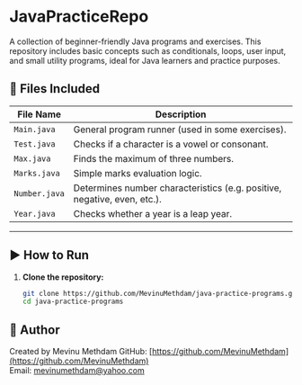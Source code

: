 # JavaPracticeRepo
A collection of beginner-friendly Java programs and exercises. This repository includes basic concepts such as conditionals, loops, user input, and small utility programs, ideal for Java learners and practice purposes.
## 📂 Files Included

| File Name     | Description                                      |
|---------------|--------------------------------------------------|
| `Main.java`   | General program runner (used in some exercises). |
| `Test.java`   | Checks if a character is a vowel or consonant.   |
| `Max.java`    | Finds the maximum of three numbers.              |
| `Marks.java`  | Simple marks evaluation logic.                   |
| `Number.java` | Determines number characteristics (e.g. positive, negative, even, etc.). |
| `Year.java`   | Checks whether a year is a leap year.            |

---

## ▶️ How to Run

1. **Clone the repository:**

   ```bash
   git clone https://github.com/MevinuMethdam/java-practice-programs.git
   cd java-practice-programs
   

## 🙋 Author
Created by Mevinu Methdam
GitHub: [https://github.com/MevinuMethdam](https://github.com/MevinuMethdam)  
Email: mevinumethdam@yahoo.com
